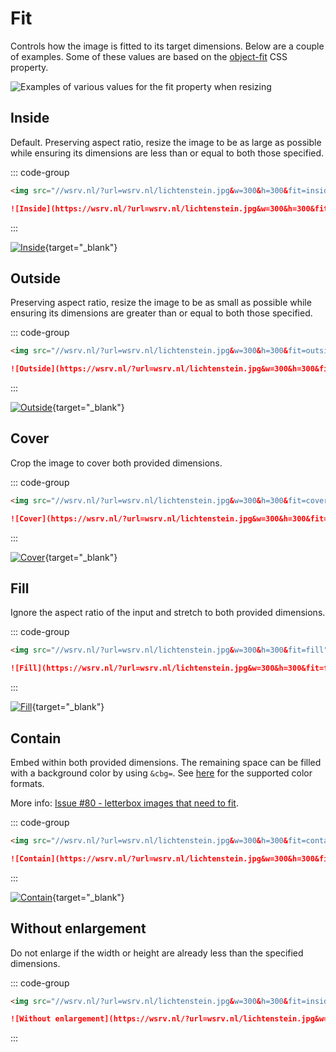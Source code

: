 # Fit

Controls how the image is fitted to its target dimensions. Below are a couple of examples. Some of these
values are based on the [object-fit](https://developer.mozilla.org/en-US/docs/Web/CSS/object-fit) CSS property.

<Image
  alt="Examples of various values for the fit property when resizing"
  :image="{ light: '/api-resize-fit.svg', dark: '/api-resize-fit-dark.svg' }"
/>

## Inside <Badge type="info" text="&fit=inside" />

Default. Preserving aspect ratio, resize the image to be as large as possible while ensuring its dimensions
are less than or equal to both those specified.

::: code-group

```html [HTML]
<img src="//wsrv.nl/?url=wsrv.nl/lichtenstein.jpg&w=300&h=300&fit=inside">
```

```md [Markdown]
![Inside](https://wsrv.nl/?url=wsrv.nl/lichtenstein.jpg&w=300&h=300&fit=inside)
```

:::

[![Inside](/static/lichtenstein.jpg?w=300&h=300&fit=inside)](/?url=wsrv.nl/lichtenstein.jpg&w=300&h=300&fit=inside){target="_blank"}

## Outside <Badge type="info" text="&fit=outside" />

Preserving aspect ratio, resize the image to be as small as possible while ensuring its dimensions are
greater than or equal to both those specified.

::: code-group

```html [HTML]
<img src="//wsrv.nl/?url=wsrv.nl/lichtenstein.jpg&w=300&h=300&fit=outside">
```

```md [Markdown]
![Outside](https://wsrv.nl/?url=wsrv.nl/lichtenstein.jpg&w=300&h=300&fit=outside)
```

:::

[![Outside](/static/lichtenstein.jpg?w=300&h=300&fit=outside)](/?url=wsrv.nl/lichtenstein.jpg&w=300&h=300&fit=outside){target="_blank"}

## Cover <Badge type="info" text="&fit=cover" />

Crop the image to cover both provided dimensions.

::: code-group

```html [HTML]
<img src="//wsrv.nl/?url=wsrv.nl/lichtenstein.jpg&w=300&h=300&fit=cover">
```

```md [Markdown]
![Cover](https://wsrv.nl/?url=wsrv.nl/lichtenstein.jpg&w=300&h=300&fit=cover)
```

:::

[![Cover](/static/lichtenstein.jpg?w=300&h=300&fit=cover)](/?url=wsrv.nl/lichtenstein.jpg&w=300&h=300&fit=cover){target="_blank"}

## Fill <Badge type="info" text="&fit=fill" />

Ignore the aspect ratio of the input and stretch to both provided dimensions.

::: code-group

```html [HTML]
<img src="//wsrv.nl/?url=wsrv.nl/lichtenstein.jpg&w=300&h=300&fit=fill">
```

```md [Markdown]
![Fill](https://wsrv.nl/?url=wsrv.nl/lichtenstein.jpg&w=300&h=300&fit=fill)
```

:::

[![Fill](/static/lichtenstein.jpg?w=300&h=300&fit=fill)](/?url=wsrv.nl/lichtenstein.jpg&w=300&h=300&fit=fill){target="_blank"}

## Contain <Badge type="info" text="&fit=contain" />

Embed within both provided dimensions. The remaining space can be filled with a background color by
using `&cbg=`. See [here](adjustment.md#background) for the supported color formats.

More info: [Issue #80 - letterbox images that need to fit](https://github.com/weserv/images/issues/80).

::: code-group

```html [HTML]
<img src="//wsrv.nl/?url=wsrv.nl/lichtenstein.jpg&w=300&h=300&fit=contain&cbg=black">
```

```md [Markdown]
![Contain](https://wsrv.nl/?url=wsrv.nl/lichtenstein.jpg&w=300&h=300&fit=contain&cbg=black)
```

:::

[![Contain](/static/lichtenstein.jpg?w=300&h=300&fit=contain&cbg=black)](/?url=wsrv.nl/lichtenstein.jpg&w=300&h=300&fit=contain&cbg=black){target="_blank"}

## Without enlargement <Badge type="info" text="&we" />

Do not enlarge if the width or height are already less than the specified dimensions.

::: code-group

```html [HTML]
<img src="//wsrv.nl/?url=wsrv.nl/lichtenstein.jpg&w=300&h=300&fit=inside&we">
```

```md [Markdown]
![Without enlargement](https://wsrv.nl/?url=wsrv.nl/lichtenstein.jpg&w=300&h=300&fit=inside&we)
```

:::
